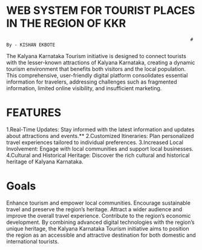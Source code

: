 # WEB SYSTEM FOR TOURIST PLACES IN THE REGION OF KKR  
                                                                        # By - KISHAN EKBOTE 
The Kalyana Karnataka Tourism initiative is designed to connect tourists with the lesser-known attractions of Kalyana Karnataka, 
creating a dynamic tourism environment that benefits both visitors and the local population. This comprehensive, 
user-friendly digital platform consolidates essential information for travelers, addressing challenges such as fragmented information, limited online visibility, and insufficient marketing.

# FEATURES
1.Real-Time Updates: Stay informed with the latest information and updates about attractions and events.**
2.Customized Itineraries: Plan personalized travel experiences tailored to individual preferences.
3.Increased Local Involvement: Engage with local communities and support local businesses.
4.Cultural and Historical Heritage: Discover the rich cultural and historical heritage of Kalyana Karnataka.

# Goals
Enhance tourism and empower local communities.
Encourage sustainable travel and preserve the region’s heritage.
Attract a wider audience and improve the overall travel experience.
Contribute to the region’s economic development.
By combining advanced digital technologies with the region’s unique heritage, the Kalyana Karnataka Tourism initiative aims to position the region 
as an accessible and attractive destination for both domestic and international tourists.
